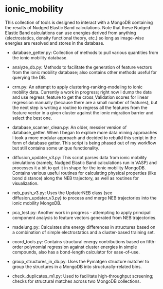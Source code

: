 # ionic_mobility

This collection of tools is designed to interact with a MongoDB containing the results of Nudged Elastic Band calculations.  Note that these Nudged Elastic Band calculations can use energies derived from anything (electrostatics, density functional theory, etc.) so long as image-wise energies are resolved and stores in the database.

* database_getter.py: Collection of methods to pull various quantities from the ionic mobility database.

* analyze_db.py: Methods to facilitate the generation of feature vectors from the ionic mobility database; also contains other methods useful for querying the DB.

* crm.py: An attempt to apply clustering-ranking-modeling to ionic mobility data.  Currently a work in progress; right now I dump the data and use regress_feature to get the cross_Validation scores for linear regression manually (because there are a small number of features), but the next step is writing a routine to regress all the features from the feature vector in a given cluster against the ionic migration barrier and select the best one.

* database_scanner_clean.py: An older, messier version of database_getter. When I began to explore more data mining approaches I took a more modular approach and decided to rebuild this script in the form of database getter.  This script is being phased out of my workflow but still contains some unique functionality.

* diffusion_updater_v3.py: This script parses data from ionic mobility simulations (namely, Nudged Elastic Band calculations run in VASP) and processes it a bit to get it in shape for the ionic mobility MongoDB.  Contains various useful routines for calculating physical properties (like bond distance) along the NEB trajectory, as well as routines for visualization.

* neb_push_v3.py: Uses the UpdaterNEB class (see diffusion_updater_v3.py) to process and merge NEB trajectories into the ionic mobility MongoDB.

* pca_test.py: Another work in progress - attempting to apply principal component analysis to feature vectors generated from NEB trajectories.   

* madelung.py: Calculates site energy differences in structures based on a combination of simple electrostatics and a cluster-based training set.

* coord_tools.py: Contains structural energy contributions based on fifth-order polynomial regression against cluster energies in simple compounds, also has a bond-length calculator for ease-of-use.

* group_structures_in_db.py: Uses the Pymatgen structure matcher to group the structures in a MongoDB into structurally-related bins.

* check_duplicates_m1.py: Used to facilitate high-throughput screening; checks for structural matches across two MongoDB collections.
